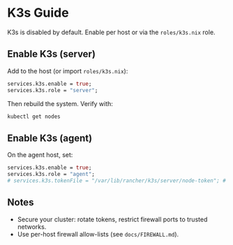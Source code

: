 # K3s Guide

K3s is disabled by default. Enable per host or via the `roles/k3s.nix` role.

## Enable K3s (server)

Add to the host (or import `roles/k3s.nix`):

```nix
services.k3s.enable = true;
services.k3s.role = "server";
```

Then rebuild the system. Verify with:

```bash
kubectl get nodes
```

## Enable K3s (agent)

On the agent host, set:

```nix
services.k3s.enable = true;
services.k3s.role = "agent";
# services.k3s.tokenFile = "/var/lib/rancher/k3s/server/node-token"; # adjust path
```

## Notes

- Secure your cluster: rotate tokens, restrict firewall ports to trusted networks.
- Use per-host firewall allow-lists (see `docs/FIREWALL.md`).
